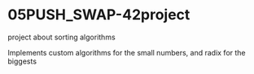 # 05PUSH_SWAP-42project
project about sorting algorithms

Implements custom algorithms for the small numbers, and radix for the biggests
